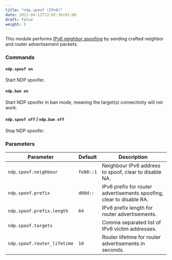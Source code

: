 ```yaml
---
title: "ndp.spoof (IPv6)"
date: 2021-04-12T13:02:36+01:00
draft: false
weight: 5
---
```


This module performs [IPv6 neighbor spoofing](https://packetlife.net/blog/2009/feb/2/ipv6-neighbor-spoofing/) by sending crafted neighbor and router advertisement packets.

### Commands

#### `ndp.spoof on`

Start NDP spoofer.

#### `ndp.ban on`

Start NDP spoofer in ban mode, meaning the target(s) connectivity will not work.

#### `ndp.spoof off` / `ndp.ban off`

Stop NDP spoofer.

### Parameters

| Parameter                   | Default   | Description                                                          |
| --------------------------- | --------- | -------------------------------------------------------------------- |
| `ndp.spoof.neighbour`       | `fe80::1` | Neighbour IPv6 address to spoof, clear to disable NA.                |
| `ndp.spoof.prefix`          | `d00d::`  | IPv6 prefix for router advertisements spoofing, clear to disable RA. |
| `ndp.spoof.prefix.length`   | `64`      | IPv6 prefix length for router advertisements.                        |
| `ndp.spoof.targets`         |           | Comma separated list of IPv6 victim addresses.                       |
| `ndp.spoof.router_lifetime` | `10`      | Router lifetime for router advertisements in seconds.                |
